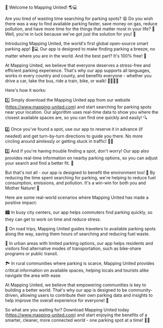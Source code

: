 🚨 Welcome to Mapping United! 🌎💻

Are you tired of wasting time searching for parking spots? 😩 Do you wish there was a way to find available parking faster, save money on gas, reduce pollution, and have more time for the things that matter most in your life? 🤩 Well, you're in luck because we've got just the solution for you! 🎉

Introducing Mapping United, the world's first global open-source smart parking app! 📱💻 Our app is designed to make finding parking a breeze, no matter where you are in the world. And the best part? It's 100% free! 🤑

At Mapping United, we believe that everyone deserves a stress-free and efficient parking experience. That's why our app supports all languages, works in every country and county, and benefits everyone - whether you drive a car, take the bus, ride a train, bike, or walk! 🚌🚂🚴‍♀️

Here's how it works:

1️⃣ Simply download the Mapping United app from our website (https://www.mapping-united.com) and start searching for parking spots near your location. Our algorithm uses real-time data to show you where the closest available spaces are, so you can find one quickly and easily! 🔍

2️⃣ Once you've found a spot, use our app to reserve it in advance (if needed) and get turn-by-turn directions to guide you there. No more circling around aimlessly or getting stuck in traffic! 🚗📍

3️⃣ And if you're having trouble finding a spot, don't worry! Our app also provides real-time information on nearby parking options, so you can adjust your search and find a better fit. 🔄

But that's not all - our app is designed to benefit the environment too! 🌿 By reducing the time spent searching for parking, we're helping to reduce fuel consumption, emissions, and pollution. It's a win-win for both you and Mother Nature! 🌟

Here are some real-world scenarios where Mapping United has made a positive impact:

🏙️ In busy city centers, our app helps commuters find parking quickly, so they can get to work on time and reduce stress.

🚗 On road trips, Mapping United guides travelers to available parking spots along the way, saving them hours of searching and reducing fuel waste.

🌳 In urban areas with limited parking options, our app helps residents and visitors find alternative modes of transportation, such as bike-share programs or public transit.

🏞️ In rural communities where parking is scarce, Mapping United provides critical information on available spaces, helping locals and tourists alike navigate the area with ease.

At Mapping United, we believe that empowering communities is key to building a better world. That's why our app is designed to be community-driven, allowing users to contribute their own parking data and insights to help improve the overall experience for everyone! 🤝

So what are you waiting for? Download Mapping United today (https://www.mapping-united.com) and start enjoying the benefits of a smarter, cleaner, more connected world - one parking spot at a time! 🌟💥